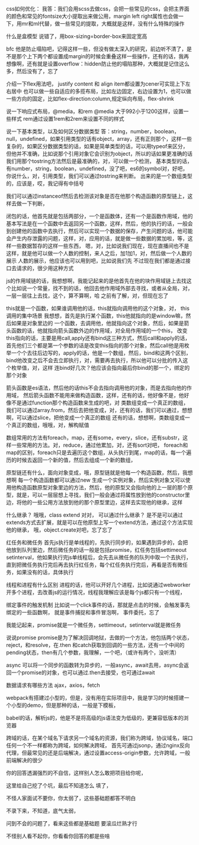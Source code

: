 css如何优化：
我答：我们会用scss去做css，会把一些常见的css，会把主界面的颜色和常见的fontsize大小提取出来做公用，margin left right属性也会做一下，用mr和ml代替，做一些常见的提取，大概就是这样，没有什么特殊的操作

什么是盒模型
说错了，用box-sizing=border-box来固定宽高

bfc
他是防止塌陷吧，记得这样一些，但没有做太深入的研究，前边听不清了，是不是那个上下两个都设置成margin的时候会重叠这样一些操作，还有的话，我再想像啊，还有就是设置overflow：hidden防止他的塌陷那种，大概就是记住这么多，然后没有了，忘了

介绍一下flex用法吧，
justify content 和 align item都设置为cener可实现上下左右居中
也可以做一些自适应的多揽布局，比如左边固定，右边设置为1，也可以做一些方向的固定，比如flex-direction:column,规定纵向布局，flex-shrink

说一下响应式布局，@media，和rem
@media 大于992小于1200这样，设置一些样式
rem通过设置1rem和2rem来设置不同的样式

说一下基本类型，以及如何区分数据类型
答：string，number，boolean，null，undefined，如果引用类型的话有object，array，还有正则那个，这样一些复杂的，如果区分数据类型的话，如果是简单类型的话，可以用typeof来区分，但他并不准确，比如说那个引用对象它会识别为object，所以的话如果更准确的话我们用那个tostring方法然后是最准确的，对，可以做一个检测，
基本类型的话，有number，string，boolean，undefined，没了吧，es6的symbol对，好吧，
你说什么，对，引用类型，我们可以通过tostring来判断。
出来的是一个数组类型的，应该是，哎，我记得有中括号

我们可以通过instanceof然后去检测该对象是否在他那个构造函数的原型链上，这样去做一下判断，

闭包的话，他首先就是包括两部分，一个是函数体，还有一个是函数作用域，他的基本写法是在一个函数中去返回另一个函数，这样，然后，他的执行的话，一般会到创建他的函数中去执行，然后可以实现一个数据的保存，产生问题的话，他可能会产生内存泄露的问题，这样，对，应用的话，就是做一些数据的累加啦，等，这样一些数据暂存的这样一些东西，
嗯，对，比如说我们现在，现在直播间也不是这样，就是他可以做一个人数的控制，来人之后，加1加1，对，然后做一个人数的展示
人数的展示，他应该也可以用到吧，比如说我们先
不过现在我们都是通过接口去请求的，很少用这种方式

js的作用域链的话，我想想啊，我能记起来的是他首先在他的块作用域链上去找这个比如说一个常量，找不到的话，他回去他作用域外部去寻找，或者从全局，对，一层一层往上去找，这个，算不算啊，哈
之前有了解，对，但现在忘了

this就是一个函数，如果谁调用他的话，this就指向调用他的这个对象，对，
this调用的集中场景
我想想，首先是执行某个函数，this他就指向的是window嘛，然后如果是对象里边的
一个函数，去调用他，他就指向这个对象，然后，如果是箭头函数的话，他就指向箭头函数外边的作用域，对全局作用域的一个this，
改变this指向的话，主要是用call,apply还有bind这三种方式，然后call和apply的话，首先他们三个都是第一个参数的话是改变this指向的那个对象，然后call他是用枚举一个个去往后边写的，apply的话，他是一个数组，然后，bind和这两个区别，bind他改变之后不会去立即执行，对，需要再去执行，所以他可以分批的传入这个枚举值，对，这样
连bind好几次？他应该会指向最后你bind的那一个，绑定的那个对象

箭头函数是es语法，然后他的话this不会去指向调用他的对象，而是去指向他的作用域，
然后箭头函数不能用来做构造函数，这样，还有的话，他好像不是，他好像不是通过function那个构造函数来生成的吧，对
类数组变成一个真正的数组，我们可以通过array.from，然后去把他变成，对，还有的话，我们可以通过，想想啊，可以通过slice，把他变成一个真正的数组
还有的话，想想啊，类数组变成一个真正的数组，哦哦，对，解构赋值

数组常用的方法有foreach，map，还有some，every，slice，还有substr，这样一些常用的方法。对，reduce，通过他累加，对，还有sort对吧，
foreach和map的区别，foreach只是去遍历这个数组，从头执行到尾，map的话，每一个遍历的时候去返回一个新的值，然后去组成一个新的数组，

原型链还有什么，面向对象变成，哦，原型链就是他每一个构造函数，然后，我想想啊
每一个构造函数都可以通过new 生成一个实例对象，然后实例对象又可以使用他构造函数原型对象里边的方法，然后，他的原型又会指向他的上一层的那个原型，就是，可以一层层想上寻找，我们一般会通过将属性放到他的constructor里边，将他的一些公用方法放到他的那个原型里边，这样去实现他的继承，这样

什么继承？ 哦哦，class extend 对对，
可以通过什么继承？
是不是可以通过extends方式去扩展，就是可以在他原型上写一个extend方法，通过这个方法实现他的继承，
哦，object.create对吧，忘了忘了

红任务和微任务
首先js执行是单线程的，先执行同步的，如果遇到异步的，会把他放到队列里边，然后微任务的话一般是包括promise，红任务包括settimeout setinterval，他如果执行完js单线程后，会先去从微任务的队列中取一个去执行，直到把微任务执行完后再去执行红任务，每个红任务执行完后，再看是否有微任务，如果没有的话，具体执行

线程和进程有什么区别
进程的话，他可以开好几个进程，比如说通过webworker开多个进程，去改善js的运行情况，线程我理解应该是每个js都只有一个线程，

绑定事件的触发机制
比如说一个click事件的话，那就是点击的时候，会触发事先绑定的一些函数啊，
就是事件捕捉和事件冒泡啊，
事件委托，忘了

我能记起来，promise就是一个微任务，settimeout，setinterval就是微任务

说说promise
promise是为了解决回调地狱，去做的一个方法，他包括两个状态， reject，和resolve，在.then 和catch获取到回调的一些方法，还有一个中间的pending状态，then有几个参数，我理解，一个吧，（或许有两个，没听清）

async 可以将一个同步的函数转为异步的，一般async，await去用，async会返回一个promise的对象，也可以通过.then去接受，也可通过await

数据请求有哪些方法
ajax，axios，fetch

webpack有搭建过小型的，但是，没有用在实际项目中，我是学习的时候搭建一个小型的demo，但是那种的话，一般是下模板，

babel的话，解析js的，他是不是将高级的js语法变为低级的，更兼容低版本的浏览器

跨域的话，在某个域名下请求另一个域名的资源，我们称为跨域，协议域名，端口任何一个不一样都称为跨域，如何解决跨域，
首先可通过jsonp，通过nginx反向代理，但最常见的还是后端解决，通过设置access-origin参数，允许跨域，一般前端解决的很少





你的回答透漏强烈的不自信，这样别人怎么敢把项目给你呢，

这里给自己挖了个坑，最后不知道怎么
填了，

不怪人家面试不要你，你太弱了，这些基础题都答不明白

不录下来，不知道，底气太弱，


问到不会的问题了，看来这些都是基础题
要滚瓜烂熟才行

不怪别人看不起你，你看看你回答的都是些啥
